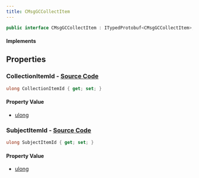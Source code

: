 ```yaml
---
title: CMsgGCCollectItem
---
```


```csharp
public interface CMsgGCCollectItem : ITypedProtobuf<CMsgGCCollectItem>, INativeHandle
```

#### Implements

## Properties

### **CollectionItemId** - [Source Code](https://github.com/swiftly-solution/swiftlys2/blob/main/managed/src/SwiftlyS2.Generated/Protobufs/Interfaces/CMsgGCCollectItem.cs#L13)

```csharp
ulong CollectionItemId { get; set; }
```

#### Property Value

- [ulong](https://learn.microsoft.com/dotnet/api/system.uint64)

### **SubjectItemId** - [Source Code](https://github.com/swiftly-solution/swiftlys2/blob/main/managed/src/SwiftlyS2.Generated/Protobufs/Interfaces/CMsgGCCollectItem.cs#L16)

```csharp
ulong SubjectItemId { get; set; }
```

#### Property Value

- [ulong](https://learn.microsoft.com/dotnet/api/system.uint64)

